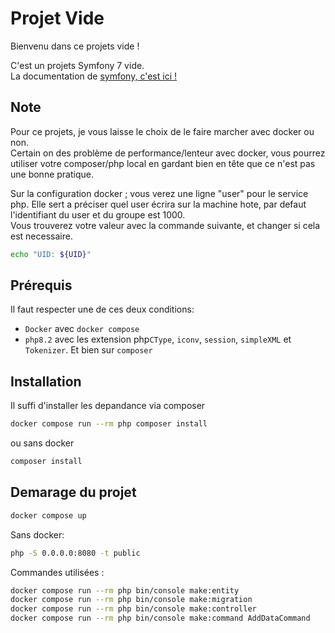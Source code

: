 # Projet Vide

Bienvenu dans ce projets vide !   

C'est un projets Symfony 7 vide.  
La documentation de [symfony, c'est ici !](https://symfony.com/doc/current/index.html)

## Note
Pour ce projets, je vous laisse le choix de le faire marcher avec docker ou non.  
Certain on des problème de performance/lenteur avec docker, vous pourrez utiliser votre composer/php local en gardant bien en tête que ce n'est pas une bonne pratique.

Sur la configuration docker ; vous verez une ligne "user" pour le service php. Elle sert a préciser quel user écrira sur la machine hote, par defaut l'identifiant du user et du groupe est 1000.  
Vous trouverez votre valeur avec la commande suivante, et changer si cela est necessaire.
```bash
echo "UID: ${UID}"
```

## Prérequis
Il faut respecter une de ces deux conditions:
- `Docker` avec `docker compose`
- `php8.2` avec les extension php`CType`, `iconv`, `session`, `simpleXML` et `Tokenizer`. Et bien sur `composer`

## Installation
Il suffi d'installer les depandance via composer

```bash
docker compose run --rm php composer install
```

ou sans docker

```bash
composer install
```

## Demarage du projet
```bash
docker compose up
```

Sans docker:  
```bash
php -S 0.0.0.0:8080 -t public
```




Commandes utilisées :
```bash
docker compose run --rm php bin/console make:entity
docker compose run --rm php bin/console make:migration
docker compose run --rm php bin/console make:controller
docker compose run --rm php bin/console make:command AddDataCommand
```